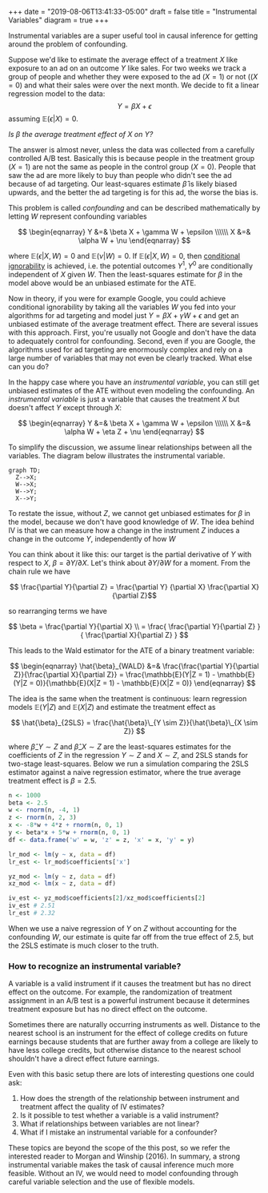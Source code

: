+++
date = "2019-08-06T13:41:33-05:00"
draft = false
title = "Instrumental Variables"
diagram = true
+++

Instrumental variables are a super useful tool in causal inference for getting around the problem of confounding.

Suppose we'd like to estimate the average effect of a treatment $X$ like exposure to an ad on an outcome $Y$ like sales. For two weeks we track a group of people and whether they were exposed to the ad ($X = 1$) or not (($X = 0$) and what their sales were over the next month. We decide to fit a linear regression model to the data:
$$Y = \beta X + \epsilon$$
assuming $\mathbb{E}(\epsilon | X) = 0$.

*Is $\beta$ the average treatment effect of $X$ on $Y$?*

The answer is almost never, unless the data was collected from a carefully controlled A/B test. Basically this is because people in the treatment group ($X = 1$) are not the same as people in the control group ($X = 0$). People that saw the ad are more likely to buy than people who didn't see the ad because of ad targeting. Our least-squares estimate $\hat{\beta}$ is likely biased upwards, and the better the ad targeting is for this ad, the worse the bias is.

This problem is called *confounding* and can be described mathematically by letting $W$ represent
confounding variables

$$
\begin{eqnarray}
Y &=& \beta X + \gamma W + \epsilon \\\\\\
X &=& \alpha W + \nu
\end{eqnarray}
$$

where $\mathbb{E}(\epsilon | X, W) = 0$ and $\mathbb{E}(\nu | W) = 0$. If $\mathbb{E}(\epsilon | X, W) = 0$, then [conditional ignorability](https://en.wikipedia.org/wiki/Ignorability) is achieved, i.e. the potential outcomes $Y^{1}, Y^{0}$ are conditionally independent of $X$ given $W$. Then the least-squares estimate for $\beta$ in the model above would be an unbiased estimate for the ATE.

Now in theory, if you were for example Google, you could achieve conditional ignorability by taking all the variables $W$ you fed into your algorithms for ad targeting and model just $Y = \beta X + \gamma W + \epsilon$ and get an unbiased estimate of the average treatment effect. There are several issues with this approach. First, you're usually not Google and don't have the data to adequately control for confounding. Second, even if you are Google, the algorithms used for ad targeting are enormously complex and rely on a large number of variables that may not even be clearly tracked.  What else can you do?

In the happy case where you have an *instrumental variable*, you can still get unbiased estimates of the ATE without even modeling the confounding. An *instrumental variable* is just a variable that causes the treatment $X$ but doesn't affect $Y$ except through $X$:

$$
\begin{eqnarray}
Y &=& \beta X + \gamma W + \epsilon \\\\\\
X &=& \alpha W + \eta Z + \nu
\end{eqnarray}
$$

To simplify the discussion, we assume linear relationships between all the variables. The diagram below illustrates the instrumental variable.

```mermaid
graph TD;
  Z-->X;
  W-->X;
  W-->Y;
  X-->Y;

```

To restate the issue, without $Z$, we cannot get unbiased estimates for $\beta$ in the model, because we don't have good knowledge of $W$. The idea behind IV is that we can measure how a change in the instrument $Z$ induces a change in the outcome $Y$, independently of how $W$  

You can think about it like this: our target is the partial derivative of $Y$ with respect to $X$, $\beta = \partial Y / \partial X$. Let's think about $\partial Y / \partial W$ for a moment. From the chain rule we have

$$ \frac{\partial Y}{\partial Z} = \frac{\partial Y} {\partial X} \frac{\partial X}{\partial Z}$$

so rearranging terms we have

$$
\beta = \frac{\partial Y}{\partial X} \\
= \frac{ \frac{\partial Y}{\partial Z} }{ \frac{\partial X}{\partial Z} }
$$

This leads to the Wald estimator for the ATE of a binary treatment variable:

$$
\begin{eqnarray}
\hat{\beta}_{WALD} &=& \frac{\frac{\partial Y}{\partial Z}}{\frac{\partial X}{\partial Z}} = \frac{\mathbb{E}(Y|Z = 1) - \mathbb{E}(Y|Z = 0)}{\mathbb{E}(X|Z = 1) - \mathbb{E}(X|Z = 0)}
\end{eqnarray}
$$

The idea is the same when the treatment is continuous: learn regression models $\mathbb{E}(Y | Z)$ and $\mathbb{E}(X | Z)$ and estimate the treatment effect as

$$
\hat{\beta}_{2SLS} = \frac{\hat{\beta}\_{Y \sim Z}}{\hat{\beta}\_{X \sim Z}}
$$

where $\hat{\beta}\_{Y \sim Z}$ and $\hat{\beta}\_{X \sim Z}$ are the least-squares estimates for the coefficients of $Z$ in the regression $Y \sim Z$ and $X \sim Z$, and 2SLS stands for two-stage least-squares. Below we run a simulation comparing the 2SLS estimator against a naive regression estimator, where the true average treatment effect is $\beta = 2.5$.

```R
n <- 1000
beta <- 2.5
w <- rnorm(n, -4, 1)
z <- rnorm(n, 2, 3)
x <- -8*w + 4*z + rnorm(n, 0, 1)
y <- beta*x + 5*w + rnorm(n, 0, 1)
df <- data.frame('w' = w, 'z' = z, 'x' = x, 'y' = y)

lr_mod <- lm(y ~ x, data = df)
lr_est <- lr_mod$coefficients['x']

yz_mod <- lm(y ~ z, data = df)
xz_mod <- lm(x ~ z, data = df)

iv_est <- yz_mod$coefficients[2]/xz_mod$coefficients[2]
iv_est # 2.51
lr_est # 2.32
```

When we use a naive regression of $Y$ on $Z$ without accounting for the confounding $W$, our estimate is quite far off from the true effect of 2.5, but the 2SLS estimate is much closer to the truth.

### How to recognize an instrumental variable?
A variable is a valid instrument if it causes the treatment but has no direct effect on the outcome. For example, the randomization of treatment assignment in an A/B test is a powerful instrument because it determines treatment exposure but has no direct effect on the outcome.

Sometimes there are naturally occurring instruments as well. Distance to the nearest school is an instrument for the effect of college credits on future earnings because students that are further away from a college are likely to have less college credits, but otherwise distance to the nearest school shouldn't have a direct effect future earnings.

Even with this basic setup there are lots of interesting questions one could ask:  

1. How does the strength of the relationship between instrument and treatment affect the quality of IV estimates?   
2. Is it possible to test whether a variable is a valid instrument?
3. What if relationships between variables are not linear?  
4. What if I mistake an instrumental variable for a confounder?

These topics are beyond the scope of the this post, so we refer the interested reader to Morgan and Winship (2016). In summary, a strong instrumental variable makes the task of causal inference much more feasible. Without an IV, we would need to model confounding through careful variable selection and the use of flexible models.

<!-- However, the question of identifiability--*with the variables I have, is it possible to figure out the causal effect of interest if I had infinite data on each of my variables?*--has mostly been laid to rest by the work of Judea Pearl and others, who invented the [back-door criterion](https://en.wikipedia.org/wiki/Confounding) and developed identification algorithms for casual diagrams. There's also a lot of current research on estimation of casual effects when there's no IV. See for example V. Chernozhukov et. al.'s work on double machine learning and M. Oprescu et. al.'s work on orthogonal random forests which we may discuss in future posts. -->
